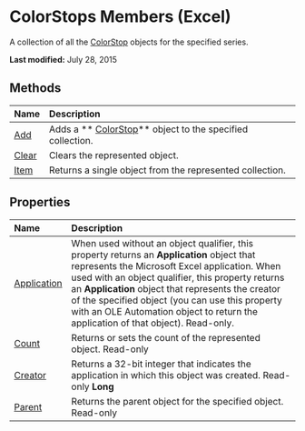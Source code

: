 
# ColorStops Members (Excel)
A collection of all the  [ColorStop](43c4d024-8213-5f93-dfa9-229f37e09d9a.md) objects for the specified series.

 **Last modified:** July 28, 2015


## Methods



|**Name**|**Description**|
|:-----|:-----|
| [Add](121c48bf-0b68-89c9-6a03-f7a403b52fee.md)|Adds a  ** [ColorStop](43c4d024-8213-5f93-dfa9-229f37e09d9a.md)** object to the specified collection.|
| [Clear](308edcb7-6085-77d6-5e6a-d8ec1d31c043.md)|Clears the represented object.|
| [Item](23b7a530-715e-94a5-8039-bfe55c5c19d5.md)|Returns a single object from the represented collection.|

## Properties



|**Name**|**Description**|
|:-----|:-----|
| [Application](68c43e6a-7e68-777d-67a0-a895db4d351d.md)|When used without an object qualifier, this property returns an  **Application** object that represents the Microsoft Excel application. When used with an object qualifier, this property returns an **Application** object that represents the creator of the specified object (you can use this property with an OLE Automation object to return the application of that object). Read-only.|
| [Count](0574a698-ff87-56e3-eea9-aa2e6e77f270.md)|Returns or sets the count of the represented object. Read-only|
| [Creator](9eb3106a-fb64-ba9a-8bf1-fc7ed2a3eb0e.md)|Returns a 32-bit integer that indicates the application in which this object was created. Read-only  **Long**|
| [Parent](252d24f4-7508-a2fd-1e39-799af297581c.md)|Returns the parent object for the specified object. Read-only|
